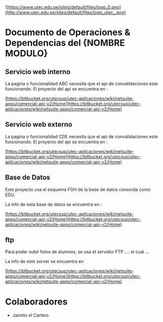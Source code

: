![https://www.utec.edu.pe/sites/default/files/logo_0.png](http://www.utec.edu.pe/sites/default/files/logo_utec_.png)

# Documento de Operaciones & Dependencias del {NOMBRE MODULO}

## Servicio web interno
La pagina o funcionalidad ABC necesita que el api de convalidaciones este funcionando.
El proyecto del api se encuentra en :

[https://bitbucket.org/utecsup/utec-aplicaciones/wiki/netsuite-apps/comercial-api-v2/Home](https://bitbucket.org/utecsup/utec-aplicaciones/wiki/netsuite-apps/comercial-api-v2/Home)


## Servicio web externo
La pagina o funcionalidad CDE  necesita que el api de convalidaciones este funcionando.
El proyecto del api se encuentra en :

[https://bitbucket.org/utecsup/utec-aplicaciones/wiki/netsuite-apps/comercial-api-v2/Home](https://bitbucket.org/utecsup/utec-aplicaciones/wiki/netsuite-apps/comercial-api-v2/Home)

## Base de Datos

Este proyecto usa el esquema FGH de la base de datos conocida como EDU.

La info de esta base de datos se encuentra en :

[https://bitbucket.org/utecsup/utec-aplicaciones/wiki/netsuite-apps/comercial-api-v2/Home](https://bitbucket.org/utecsup/utec-aplicaciones/wiki/netsuite-apps/comercial-api-v2/Home)

## ftp

Para poder subir fotos de alumnos, se usa el servidor FTP .... el cual ...

La info de este server se encuentra en

[https://bitbucket.org/utecsup/utec-aplicaciones/wiki/netsuite-apps/comercial-api-v2/Home](https://bitbucket.org/utecsup/utec-aplicaciones/wiki/netsuite-apps/comercial-api-v2/Home)


# Colaboradores
*  Jaimito el Cartero
